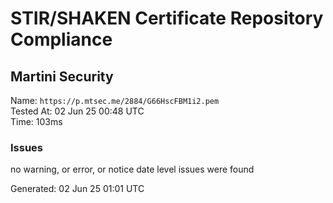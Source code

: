 # STIR/SHAKEN Certificate Repository Compliance

## Martini Security

Name: `https://p.mtsec.me/2884/G66HscFBM1i2.pem`\
Tested At: 02 Jun 25 00:48 UTC\
Time: 103ms

### Issues

no warning, or error, or notice date level issues were found

Generated: 02 Jun 25 01:01 UTC